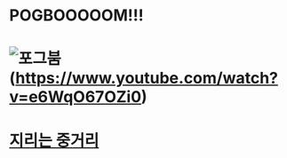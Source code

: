 # POGBOOOOOM!!!

# ![포그붐](https://cafeptthumb-phinf.pstatic.net/20160810_244/dnjsaudrb123_1470829951393D1uls_JPEG/%C6%F7%B1%D7%B9%D94.jpg?type=w740)(https://www.youtube.com/watch?v=e6WqO67OZi0)


# [ 지리는 중거리](https://www.youtube.com/watch?v=e6WqO67OZi0)
